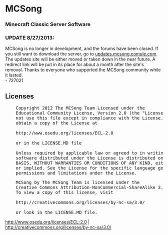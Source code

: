 <h1>MCSong</h1>

<h3>Minecraft Classic Server Software</h3>

<h3>UPDATE 8/27/2013:</h3><p>MCSong is no longer in development, and the forums have been closed. If you still want to download the server, go to <a href="http://updates.mcsong.comule.com">updates.mcsong.comule.com</a>. The updates site will be either moved or taken down in the near future. A redirect link will be put in its place for about a month after the site's removal. Thanks to everyone who supported the MCSong community while it lasted.<br />- 727021</p>
<!--
<p><a href="http://mcsong.comule.com">Website</a> | <a href="http://forums.mcsong.comule.com">Forums</a> | <a href="http://www.github.com/727021/MCSong">Source</a> | <a href="http://www.minecraftwiki.net/wiki/Custom_servers/MCLawl_Forks">MinecraftWiki</a></p>

<h2>About</h2>

<p>MCSong is a Server Software for an online game called Minecraft Classic that was started by 727021, and is based off MCLawl. MCSong has many features for both the administrator and the player, as well as a well organized, feature-packed GUI. MCSong supports custom command scripting in C#, and best of all, it's open source! MCSong requires the Microsoft .NET 3.5 Framework, and can be run on Mono/Linux, as well as Windows. Join our forums above to talk to staff, get help, show off your code, or just chat. Click the link to our website above to download MCSong and start hosting your own server!</p>

<h2>Features</h2>

<ul>
<li>Easy to use GUI and CLI</li>
<li>Multi-World</li>
<li>Custom Blocks (Portals, Message Blocks, etc.)</li>
<li>Physics (Doors, Tnt, Moving Blocks, etc.)</li>
<li>Custom Ranks</li>
<li>IRC Chat Support</li>
<li>Admin and Op chat channels</li>
<li>MySQL support (Block Logging, Portals, Titles, Colors, etc.)</li>
<li>Chat and Block Spam Filters</li>
<li>UPnP Support (Automatic Port Forward)</li>
<li>Chat Logging</li>
<li>Mono/Linux Support</li>
<li>And much more...</li>
</ul>--><h2>Licenses</h2>

<pre>
    Copyright 2012 The MCSong Team Licensed under the
    Educational Community License, Version 2.0 (the "License"); you may
    not use this file except in compliance with the License. You may
    obtain a copy of the License at
    
    http://www.osedu.org/licenses/ECL-2.0
    
    or in the LICENSE.MD file
    
    Unless required by applicable law or agreed to in writing,
    software distributed under the License is distributed on an "AS IS"
    BASIS, WITHOUT WARRANTIES OR CONDITIONS OF ANY KIND, either express
    or implied. See the License for the specific language governing
    permissions and limitations under the License.
</pre>

<pre>
    MCSong by The MCSong Team is licensed under the
    Creative Commons Attribution-NonCommercial-ShareAlike 3.0 Unported License.
    To view a copy of this license, visit
    
    http://creativecommons.org/licenses/by-nc-sa/3.0/
    
    or look in the LICENSE.MD file.
</pre>

<p><a href="http://www.osedu.org/licenses/ECL-2.0">http://www.osedu.org/licenses/ECL-2.0</a> | <a href="http://creativecommons.org/licenses/by-nc-sa/3.0/">http://creativecommons.org/licenses/by-nc-sa/3.0/</a></p>
